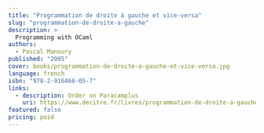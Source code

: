 ```yaml
---
title: "Programmation de droite à gauche et vice-versa"
slug: "programmation-de-droite-a-gauche"
description: >
  Programming with OCaml
authors:
  - Pascal Manoury
published: "2005"
cover: books/programmation-de-droite-a-gauche-et-vice-versa.jpg
language: french
isbn: "978-2-916466-05-7"
links:
  - description: Order on Paracamplus
    uri: https://www.decitre.fr/livres/programmation-de-droite-a-gauche-et-vice-versa-9782916466064.html
featured: false
pricing: paid
---
```

